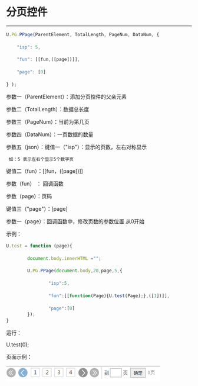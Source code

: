 # 分页控件

---

```js
U.PG.PPage(ParentElement, TotalLength, PageNum, DataNum, {

    "isp": 5, 

    "fun": [[fun,([page])]], 

    "page": [0]

} );
```

参数一（ParentElement）：添加分页控件的父亲元素

参数二（TotalLength）：数据总长度

参数三（PageNum）：当前为第几页

参数四（DataNum）：一页数据的数量

参数五（json）：键值一（"isp"）：显示的页数，左右对称显示

     如：5 表示左右个显示5个数字页

键值二（fun）：\[\[fun，\(\[page\]\)\]\]

参数（fun） ： 回调函数

参数（page）：页码

键值三（"page"）：\[page\]

参数一（page）：回调函数中，修改页数的参数位置 从0开始

示例：

```js
U.test = function (page){

        document.body.innerHTML ="";

        U.PG.PPage(document.body,20,page,5,{

                "isp":5,

                "fun":[[function(Page){U.test(Page);},([1])]],

                "page":[0]
        });
}
```

运行：

U.test\(0\);

页面示例：

![](/assets/import.png)


